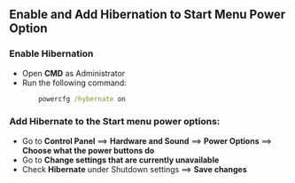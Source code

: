 ## Enable and Add Hibernation to Start Menu Power Option

### Enable Hibernation
* Open **CMD** as Administrator
* Run the following command:
    ```cmd
        powercfg /hybernate on
    ```
### Add Hibernate to the Start menu power options:
* Go to **Control Panel** ==> **Hardware and Sound** ==> **Power Options** ==> **Choose what the power buttons do**
* Go to **Change settings that are currently unavailable**
* Check **Hibernate** under Shutdown settings ==> **Save changes**